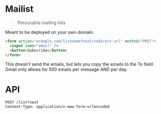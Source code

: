 # Mailist

> Personable mailing lists

Meant to be deployed on your own domain.

```html
<form action="example.com/listname?next=redirect-url" method="POST">
  <input name="email" />
  <button>Subscribe</button>
</form>
```

This doesn't send the emails, but lets you copy the emails to the To field. Gmail only allows for 500 emails per message AND per day.

# API

```
POST /list?next
Content-Type: application/x-www-form-urlencoded
```
